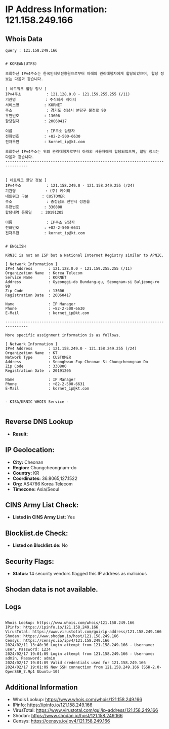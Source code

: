 # IP Address Information: 121.158.249.166

## Whois Data
```
query : 121.158.249.166


# KOREAN(UTF8)

조회하신 IPv4주소는 한국인터넷진흥원으로부터 아래의 관리대행자에게 할당되었으며, 할당 정보는 다음과 같습니다.

[ 네트워크 할당 정보 ]
IPv4주소           : 121.128.0.0 - 121.159.255.255 (/11)
기관명             : 주식회사 케이티
서비스명           : KORNET
주소               : 경기도 성남시 분당구 불정로 90
우편번호           : 13606
할당일자           : 20060417

이름               : IP주소 담당자
전화번호           : +82-2-500-6630
전자우편           : kornet_ip@kt.com

조회하신 IPv4주소는 위의 관리대행자로부터 아래의 사용자에게 할당되었으며, 할당 정보는 다음과 같습니다.
--------------------------------------------------------------------------------


[ 네트워크 할당 정보 ]
IPv4주소           : 121.158.249.0 - 121.158.249.255 (/24)
기관명             : (주) 케이티
네트워크 구분      : CUSTOMER
주소               : 충청남도 천안시 성환읍
우편번호           : 330800
할당내역 등록일    : 20191205

이름               : IP주소 담당자
전화번호           : +82-2-500-6631
전자우편           : kornet_ip@kt.com


# ENGLISH

KRNIC is not an ISP but a National Internet Registry similar to APNIC.

[ Network Information ]
IPv4 Address       : 121.128.0.0 - 121.159.255.255 (/11)
Organization Name  : Korea Telecom
Service Name       : KORNET
Address            : Gyeonggi-do Bundang-gu, Seongnam-si Buljeong-ro 90
Zip Code           : 13606
Registration Date  : 20060417

Name               : IP Manager
Phone              : +82-2-500-6630
E-Mail             : kornet_ip@kt.com

--------------------------------------------------------------------------------

More specific assignment information is as follows.

[ Network Information ]
IPv4 Address       : 121.158.249.0 - 121.158.249.255 (/24)
Organization Name  : KT
Network Type       : CUSTOMER
Address            : Seonghwan-Eup Cheonan-Si Chungcheongnam-Do
Zip Code           : 330800
Registration Date  : 20191205

Name               : IP Manager
Phone              : +82-2-500-6631
E-Mail             : kornet_ip@kt.com


- KISA/KRNIC WHOIS Service -


```
## Reverse DNS Lookup
- **Result:** 

## IP Geolocation:
- **City:** Cheonan
- **Region:** Chungcheongnam-do
- **Country:** KR
- **Coordinates:** 36.8065,127.1522
- **Org:** AS4766 Korea Telecom
- **Timezone:** Asia/Seoul

## CINS Army List Check:
- **Listed in CINS Army List:** 
Yes

## Blocklist.de Check:
- **Listed on Blocklist.de:** 
No

## Security Flags:
- **Status:** 14 security vendors flagged this IP address as malicious

## Shodan data is not available.

## Logs
```

Whois Lookup: https://www.whois.com/whois/121.158.249.166
IPinfo: https://ipinfo.io/121.158.249.166
VirusTotal: https://www.virustotal.com/gui/ip-address/121.158.249.166
Shodan: https://www.shodan.io/host/121.158.249.166
Censys: https://censys.io/ipv4/121.158.249.166
2024/02/11 13:40:36 Login attempt from 121.158.249.166 - Username: user, Password: 1234
2024/02/17 19:01:09 Login attempt from 121.158.249.166 - Username: admin, Password: admin
2024/02/17 19:01:09 Valid credentials used for 121.158.249.166
2024/02/17 19:01:09 New SSH connection from 121.158.249.166 (SSH-2.0-OpenSSH_7.9p1 Ubuntu-10)

```
## Additional Information
- Whois Lookup: https://www.whois.com/whois/121.158.249.166
- IPinfo: https://ipinfo.io/121.158.249.166
- VirusTotal: https://www.virustotal.com/gui/ip-address/121.158.249.166
- Shodan: https://www.shodan.io/host/121.158.249.166
- Censys: https://censys.io/ipv4/121.158.249.166

